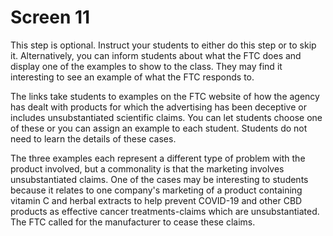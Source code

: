 # Screen 11

This step is optional. Instruct your students to either do this step or to skip it. Alternatively, you can inform students about what the FTC does and display one of the examples to show to the class. They may find it interesting to see an example of what the FTC responds to. 

The links take students to examples on the FTC website of how the agency has dealt with products for which the advertising has been deceptive or includes unsubstantiated scientific claims. You can let students choose one of these or you can assign an example to each student. Students do not need to learn the details of these cases.

The three examples each represent a different type of problem with the product involved, but a commonality is that the marketing involves unsubstantiated claims. One of the cases may be interesting to students because it relates to one company's marketing of a product containing vitamin C and herbal extracts to help prevent COVID-19 and other CBD products as effective cancer treatments-claims which are unsubstantiated. The FTC called for the manufacturer to cease these claims. 